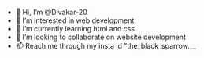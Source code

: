 - 👋 Hi, I’m @Divakar-20
- 👀 I’m interested in web development
- 🌱 I’m currently learning html and css
- 💞️ I’m looking to collaborate on website development
- 📫 Reach me through my insta id "the_black_sparrow.__


<!---
Divakar-20/Divakar-20 is a ✨ special ✨ repository because its `README.md` (this file) appears on your GitHub profile.
You can click the Preview link to take a look at your changes.
--->
